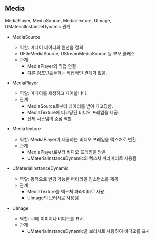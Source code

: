 ## Media

MediaPlayer, MediaSource, MediaTexture, UImage, UMaterialInstanceDynamic 관계

* MediaSource
	* 역할: 미디어 데이터의 원천을 정의
	* UFileMediaSource, UStreamMediaSource 등 부모 클래스
	* 관계
		* MediaPlayer와 직접 연결
	    * 다른 컴포넌트들과는 직접적인 관계가 없음.

* MediaPlayer
	* 역할: 미디어를 재생하고 제어합니다.
	* 관계
		* MediaSource로부터 데이터를 받아 디코딩함.
		* MediaTexture에 디코딩된 비디오 프레임을 제공.
		* 전체 시스템의 중심 역할

* MediaTexture
	* 역할: MediaPlayer가 제공하는 비디오 프레임을 텍스처로 변환
	* 관계
		* MediaPlayer로부터 비디오 프레임을 받음
		* UMaterialInstanceDynamic의 텍스처 파라미터로 사용됨


* UMaterialInstanceDynamic
	* 역할: 동적으로 변경 가능한 머티리얼 인스턴스를 제공
	* 관계
		* MediaTexture를 텍스처 파라미터로 사용
		* UImage의 브러시로 사용됨

* UImage
	* 역할: UI에 이미지나 비디오를 표시
	* 관계
		* UMaterialInstanceDynamic을 브러시로 사용하여 비디오를 표시

